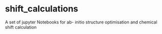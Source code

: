 # shift_calculations
A set of jupyter Notebooks for ab- initio structure optimisation and chemical shift calculation
